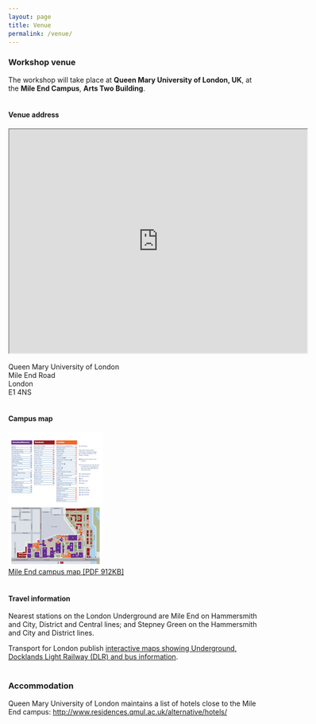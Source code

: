 ```yaml
---
layout: page
title: Venue
permalink: /venue/
---
```


### Workshop venue

The workshop will take place at **Queen Mary University of London, UK**, at the **Mile End Campus**, **Arts Two Building**.<br><br>

#### Venue address

<iframe src="https://www.google.com/maps/embed?pb=!1m18!1m12!1m3!1d2482.40849239505!2d-0.04256854808755788!3d51.524067079537886!2m3!1f0!2f0!3f0!3m2!1i1024!2i768!4f13.1!3m3!1m2!1s0x48761d2f4ebb40dd%3A0xc0cca7de33120519!2sQueen+Mary+University+of+London!5e0!3m2!1sen!2suk!4v1539351975334" allowfullscreen="" width="600" height="450"></iframe>

Queen Mary University of London<br>
Mile End Road<br>
London<br>
E1 4NS<br><br>

#### Campus map
<a href="/assets/Mile-End_map-May2018.pdf"><img src="/assets/mile-end-campus-map.jpg" alt="Mile End Campus map"  style="      " /></a><br>
<a href="/assets/Mile-End_map-May2018.pdf">Mile End campus map [PDF 912KB]</a><br><br>

#### Travel information

Nearest stations on the London Underground are Mile End on Hammersmith and City, District and Central lines; and Stepney Green on the Hammersmith and City and District lines.<br>

Transport for London publish <a href="https://tfl.gov.uk/maps">interactive maps showing Underground, Docklands Light Railway (DLR) and bus information</a>.<br><br>

### Accommodation

Queen Mary University of London maintains a list of hotels close to the Mile End campus: <a href="http://www.residences.qmul.ac.uk/alternative/hotels/">http://www.residences.qmul.ac.uk/alternative/hotels/</a>
